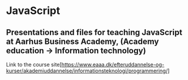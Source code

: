 # JavaScript
## Presentations and files for teaching JavaScript at Aarhus Business Academy, (Academy education -> Information technology)
Link to the course site[https://www.eaaa.dk/efteruddannelse-og-kurser/akademiuddannelse/informationsteknologi/programmering/]

